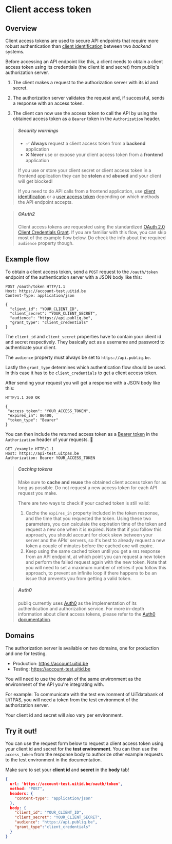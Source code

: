 # Client access token

## Overview

Client access tokens are used to secure API endpoints that require more robust authentication than [client identification](./client-identification.md) between two *backend* systems.

Before accessing an API endpoint like this, a client needs to obtain a client access token using its credentials (the client id and secret) from publiq's authorization server.

1.  The client makes a request to the authorization server with its id and secret.

2.  The authorization server validates the request and, if successful, sends a response with an access token.

3.  The client can now use the access token to call the API by using the obtained access token as a `Bearer` token in the `Authorization` header.

<!-- theme: warning -->

> ##### Security warnings
>
> *   ✅ **Always** request a client access token from a **backend** application
> *   ❌ **Never** use or expose your client access token from a **frontend** application
>
> If you use or store your client secret or client access token in a frontend application they can be **stolen** and **abused** and your client will get blocked!
>
> If you need to do API calls from a frontend application, use [client identification](./client-identification.md) or a [user access token](./user-access-token.md) depending on which methods the API endpoint accepts.

> ##### OAuth2
>
> Client access tokens are requested using the standardized [OAuth 2.0 Client Credentials Grant](https://oauth.net/2/grant-types/client-credentials/). If you are familiar with this flow, you can skip most of the example flow below. Do check the info about the required `audience` property though.

## Example flow

To obtain a client access token, send a `POST` request to the `/oauth/token` endpoint of the authentication server with a JSON body like this:

```http
POST /oauth/token HTTP/1.1
Host: https://account-test.uitid.be
Content-Type: application/json

{
  "client_id": "YOUR_CLIENT_ID",
  "client_secret": "YOUR_CLIENT_SECRET",
  "audience": "https://api.publiq.be",
  "grant_type": "client_credentials"
}
```

The `client_id` and `client_secret` properties have to contain your client id and secret respectively. They basically act as a username and password to authenticate your client.

The `audience` property must always be set to `https://api.publiq.be`.

Lastly the `grant_type` determines which authentication flow should be used. In this case it has to be `client_credentials` to get a client access token.

After sending your request you will get a response with a JSON body like this:

```http
HTTP/1.1 200 OK

{
 "access_token": "YOUR_ACCESS_TOKEN",
 "expires_in": 86400,
 "token_type": "Bearer"
}
```

You can then include the returned access token as a [Bearer token](https://swagger.io/docs/specification/authentication/bearer-authentication/) in the `Authorization` header of your requests. 🎉

```http
GET /example HTTP/1.1
Host: https://api-test.uitpas.be
Authorization: Bearer YOUR_ACCESS_TOKEN
```

<!-- theme: success -->

> ##### Caching tokens
>
> Make sure to **cache and reuse** the obtained client access token for as long as possible. Do not request a new access token for each API request you make.
>
> There are two ways to check if your cached token is still valid:
> 1. Cache the `expires_in` property included in the token response, and the time that you requested the token. Using these two parameters, you can calculate the expiration time of the token and request a new one when it is expired. Note that if you follow this approach, you should account for clock skew between your server and the APIs' servers, so it's best to already request a new token a couple of minutes before the cached one will expire.
> 2. Keep using the same cached token until you get a `401` response from an API endpoint, at which point you can request a new token and perform the failed request again with the new token. Note that you will need to set a maximum number of retries if you follow this approach, to prevent an infinite loop if there happens to be an issue that prevents you from getting a valid token.

<!-- theme: info -->

> ##### Auth0
>
> publiq currently uses [Auth0](https://auth0.com/) as the implementation of its authentication and authorization service. For more in-depth information about client access tokens, please refer to the [Auth0 documentation](https://auth0.com/docs/flows#client-credentials-flow).

## Domains

The authorization server is available on two domains, one for production and one for testing.

*   Production: https://account.uitid.be
*   Testing: https://account-test.uitid.be

You will need to use the domain of the same environment as the environment of the API you're integrating with.

For example: To communicate with the test environment of UiTdatabank of UiTPAS, you will need a token from the test environment of the authorization server.

Your client id and secret will also vary per environment.

## Try it out!

You can use the request form below to request a client access token using your client id and secret for the **test environment**. You can then use the `access_token` from the response body to authorize other example requests to the test environment in the documentation.

Make sure to set your **client id** and **secret** in the **body** tab!

```json http
{
  url: 'https://account-test.uitid.be/oauth/token',
  method: "POST",
  headers: {
    "content-type": "application/json"
  },
  body: {
    "client_id": "YOUR_CLIENT_ID",
    "client_secret": "YOUR_CLIENT_SECRET",
    "audience": "https://api.publiq.be",
    "grant_type":"client_credentials"    
  }
}
```
